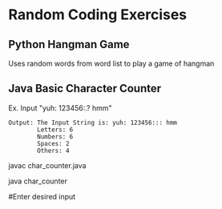 # Random Coding Exercises

<h2><b>Python Hangman Game</b></h2>
<p>Uses random words from word list to play a game of hangman</p>

<p><h2><b>Java Basic Character Counter</b></h2></p>

Ex. Input "yuh: 123456:.? hmm"
    
    Output: The Input String is: yuh: 123456::: hmm
            Letters: 6
            Numbers: 6
            Spaces: 2
            Others: 4
            
<p>javac char_counter.java</p>
<p>java char_counter</p>
<p>#Enter desired input</p>
